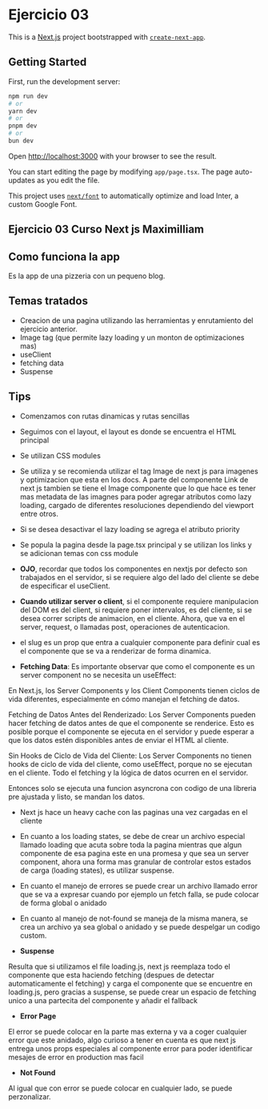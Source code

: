 # Ejercicio 03

This is a [Next.js](https://nextjs.org/) project bootstrapped with [`create-next-app`](https://github.com/vercel/next.js/tree/canary/packages/create-next-app).

## Getting Started

First, run the development server:

```bash
npm run dev
# or
yarn dev
# or
pnpm dev
# or
bun dev
```

Open [http://localhost:3000](http://localhost:3000) with your browser to see the result.

You can start editing the page by modifying `app/page.tsx`. The page auto-updates as you edit the file.

This project uses [`next/font`](https://nextjs.org/docs/basic-features/font-optimization) to automatically optimize and load Inter, a custom Google Font.

## Ejercicio 03 Curso Next js Maximilliam

## Como funciona la app

Es la app de una pizzeria con un pequeno blog.

## Temas tratados

- Creacion de una pagina utilizando las herramientas y enrutamiento del ejercicio anterior.
- Image tag (que permite lazy loading y un monton de optimizaciones mas)
- useClient
- fetching data
- Suspense

## Tips

- Comenzamos con rutas dinamicas y rutas sencillas
- Seguimos con el layout, el layout es donde se encuentra el HTML principal
- Se utilizan CSS modules
- Se utiliza y se recomienda utilizar el tag Image de next js para imagenes y optimizacion que esta en los docs. A parte del componente Link de next js tambien se tiene el Image componente que lo que hace es tener mas metadata de las imagnes para poder agregar atributos como lazy loading, cargado de diferentes resoluciones dependiendo del viewport entre otros.
- Si se desea desactivar el lazy loading se agrega el atributo priority
- Se popula la pagina desde la page.tsx principal y se utilizan los links y se adicionan temas con css module
- **OJO**, recordar que todos los componentes en nextjs por defecto son trabajados en el servidor, si se requiere algo del lado del cliente se debe de especificar el useClient.

- **Cuando utilizar server o client**, si el componente requiere manipulacion del DOM es del client, si requiere poner intervalos, es del cliente, si se desea correr scripts de animacion, en el cliente. Ahora, que va en el server, request, o llamadas post, operaciones de autenticacion.
- el slug es un prop que entra a cualquier componente para definir cual es el componente que se va a renderizar de forma dinamica.

- **Fetching Data**: Es importante observar que como el componente es un server component no se necesita un useEffect:

En Next.js, los Server Components y los Client Components tienen ciclos de vida diferentes, especialmente en cómo manejan el fetching de datos.

Fetching de Datos Antes del Renderizado: Los Server Components pueden hacer fetching de datos antes de que el componente se renderice. Esto es posible porque el componente se ejecuta en el servidor y puede esperar a que los datos estén disponibles antes de enviar el HTML al cliente.

Sin Hooks de Ciclo de Vida del Cliente: Los Server Components no tienen hooks de ciclo de vida del cliente, como useEffect, porque no se ejecutan en el cliente. Todo el fetching y la lógica de datos ocurren en el servidor.

Entonces solo se ejecuta una funcion asyncrona con codigo de una libreria pre ajustada y listo, se mandan los datos.

- Next js hace un heavy cache con las paginas una vez cargadas en el cliente
- En cuanto a los loading states, se debe de crear un archivo especial llamado loading que acuta sobre toda la pagina mientras que algun componente de esa pagina este en una promesa y que sea un server component, ahora una forma mas granular de controlar estos estados de carga (loading states), es utilizar suspense.

- En cuanto el manejo de errores se puede crear un archivo llamado error que se va a expresar cuando por ejemplo un fetch falla, se pude colocar de forma global o anidado

- En cuanto al manejo de not-found se maneja de la misma manera, se crea un archivo ya sea global o anidado y se puede despelgar un codigo custom.

- **Suspense**

Resulta que si utilizamos el file loading.js, next js reemplaza todo el componente que esta haciendo fetching (despues de detectar automaticamente el fetching) y carga el componente que se encuentre en loading.js, pero gracias a suspense, se puede crear un espacio de fetching unico a una partecita del componente y añadir el fallback

- **Error Page**

El error se puede colocar en la parte mas externa y va a coger cualquier error que este anidado, algo curioso a tener en cuenta es que next js entrega unos props especiales al componente error para poder identificar mesajes de error en production mas facil

- **Not Found**

Al igual que con error se puede colocar en cualquier lado, se puede perzonalizar.
